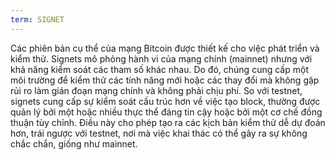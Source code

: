 ```yaml
---
term: SIGNET
---
```


Các phiên bản cụ thể của mạng Bitcoin được thiết kế cho việc phát triển và kiểm thử. Signets mô phỏng hành vi của mạng chính (mainnet) nhưng với khả năng kiểm soát các tham số khác nhau. Do đó, chúng cung cấp một môi trường để kiểm thử các tính năng mới hoặc các thay đổi mà không gặp rủi ro làm gián đoạn mạng chính và không phải chịu phí. So với testnet, signets cung cấp sự kiểm soát cấu trúc hơn về việc tạo block, thường được quản lý bởi một hoặc nhiều thực thể đáng tin cậy hoặc bởi một cơ chế đồng thuận tùy chỉnh. Điều này cho phép tạo ra các kịch bản kiểm thử dễ dự đoán hơn, trái ngược với testnet, nơi mà việc khai thác có thể gây ra sự không chắc chắn, giống như mainnet.